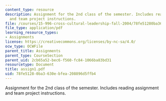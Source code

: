 ```yaml
---
content_type: resource
description: Assignment for the 2nd class of the semester. Includes reading assignment
  and team project instructions.
file: /courses/15-996-cross-cultural-leadership-fall-2004/78fe51280ba3630ebfea208896d5ffb4_assign1.pdf
file_type: application/pdf
learning_resource_types:
- Assignments
license: https://creativecommons.org/licenses/by-nc-sa/4.0/
ocw_type: OCWFile
parent_title: Assignments
parent_type: CourseSection
parent_uid: 2cb65a52-bec6-f560-fc84-1066ba83bd31
resourcetype: Document
title: assign1.pdf
uid: 78fe5128-0ba3-630e-bfea-208896d5ffb4
---
```

Assignment for the 2nd class of the semester. Includes reading assignment and team project instructions.
